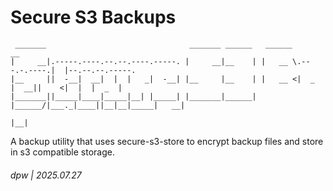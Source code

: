 # Secure S3 Backups

```
 _______                                _______ ______   ______              __                
|     __|.-----.----.--.--.----.-----. |     __|__    | |   __ \.---.-.----.|  |--.--.--.-----.
|__     ||  -__|  __|  |  |   _|  -__| |__     |__    | |   __ <|  _  |  __||    <|  |  |  _  |
|_______||_____|____|_____|__| |_____| |_______|______| |______/|___._|____||__|__|_____|   __|
                                                                                        |__|   
```

A backup utility that uses secure-s3-store to encrypt backup files and store in s3 compatible storage.

###### dpw | 2025.07.27

